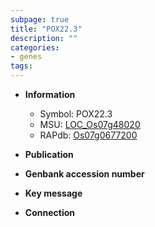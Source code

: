 ```yaml
---
subpage: true
title: "POX22.3"
description: ""
categories:
- genes
tags: 
---
```


* **Information**  
    + Symbol: POX22.3  
    + MSU: [LOC_Os07g48020](http://rice.plantbiology.msu.edu/cgi-bin/ORF_infopage.cgi?orf=LOC_Os07g48020)  
    + RAPdb: [Os07g0677200](http://rapdb.dna.affrc.go.jp/viewer/gbrowse_details/irgsp1?name=Os07g0677200)  

* **Publication**  

* **Genbank accession number**  

* **Key message**  

* **Connection**  



